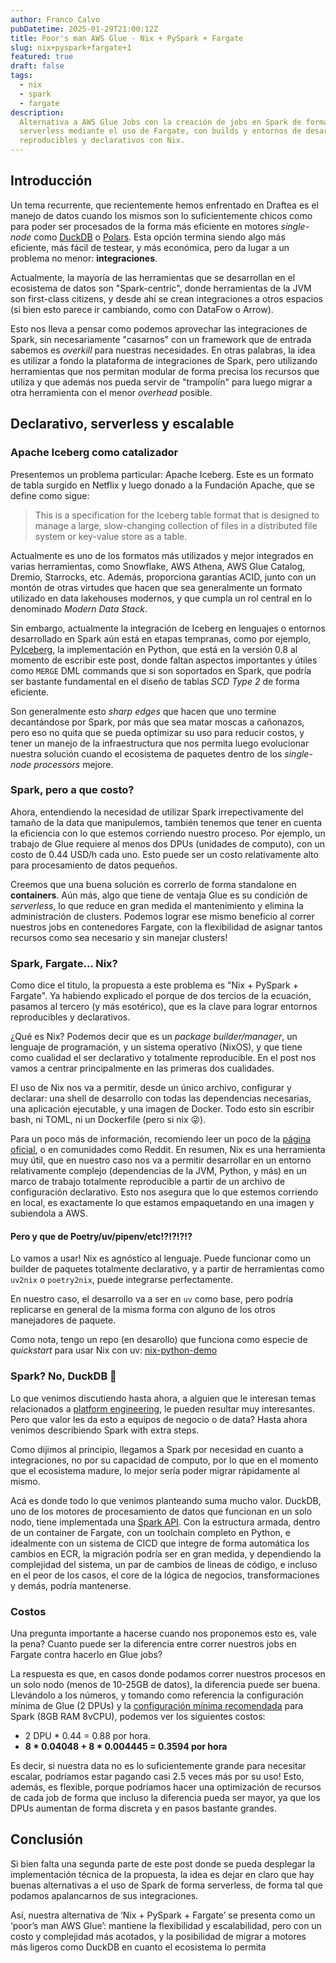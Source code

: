 ```yaml
---
author: Franco Calvo
pubDatetime: 2025-01-29T21:00:12Z
title: Poor's man AWS Glue - Nix + PySpark + Fargate
slug: nix+pyspark+fargate+1
featured: true
draft: false
tags:
  - nix
  - spark
  - fargate
description:
  Alternativa a AWS Glue Jobs con la creación de jobs en Spark de forma 
  serverless mediante el uso de Fargate, con builds y entornos de desarrollo
  reproducibles y declarativos con Nix.
---
```


## Introducción

Un tema recurrente, que recientemente hemos enfrentado en Draftea es el manejo
de datos cuando los mismos son lo suficientemente chicos como para poder ser
procesados de la forma más eficiente en motores _single-node_ como
[DuckDB](https://duckdb.org/) o [Polars](https://pola.rs/). Esta opción termina
siendo algo más eficiente, más fácil de testear, y más económica, pero da lugar
a un problema no menor: **integraciones**.

Actualmente, la mayoría de las herramientas que se desarrollan en el ecosistema
de datos son "Spark-centric", donde herramientas de la JVM son first-class
citizens, y desde ahí se crean integraciones a otros espacios (si bien esto
parece ir cambiando, como con DataFow o Arrow).

Esto nos lleva a pensar como podemos aprovechar las integraciones de Spark, sin
necesariamente "casarnos" con un framework que de entrada sabemos es _overkill_
para nuestras necesidades. En otras palabras, la idea es utilizar a fondo la
plataforma de integraciones de Spark, pero utilizando herramientas que nos
permitan modular de forma precisa los recursos que utiliza y que además nos
pueda servir de "trampolín" para luego migrar a otra herramienta con el menor
_overhead_ posible.

## Declarativo, serverless y escalable

### Apache Iceberg como catalizador

Presentemos un problema particular: Apache Iceberg. Este es un formato de tabla
surgido en Netflix y luego donado a la Fundación Apache, que se define como
sigue:

> This is a specification for the Iceberg table format that is designed to
> manage a large, slow-changing collection of files in a distributed file system
> or key-value store as a table.

Actualmente es uno de los formatos más utilizados y mejor integrados en varias
herramientas, como Snowflake, AWS Athena, AWS Glue Catalog, Dremio, Starrocks,
etc. Además, proporciona garantías ACID, junto con un montón de otras virtudes
que hacen que sea generalmente un formato utilizado en data lakehouses modernos,
y que cumpla un rol central en lo denominado _Modern Data Stack_.

Sin embargo, actualmente la integración de Iceberg en lenguajes o entornos
desarrollado en Spark aún está en etapas tempranas, como por ejemplo,
[PyIceberg](https://github.com/apache/iceberg-python), la implementación en Python, que
está en la versión 0.8 al momento de escribir este post, donde faltan aspectos
importantes y útiles como `MERGE` DML commands que si son soportados en Spark,
que podría ser bastante fundamental en el diseño de tablas _SCD Type 2_ de forma
eficiente.

Son generalmente esto _sharp edges_ que hacen que uno termine decantándose por
Spark, por más que sea matar moscas a cañonazos, pero eso no quita que se pueda
optimizar su uso para reducir costos, y tener un manejo de la infraestructura
que nos permita luego evolucionar nuestra solución cuando el ecosistema de
paquetes dentro de los _single-node processors_ mejore.

### Spark, pero a que costo?

Ahora, entendiendo la necesidad de utilizar Spark irrepectivamente del tamaño de
la data que manipulemos, también tenemos que tener en cuenta la eficiencia con
lo que estemos corriendo nuestro proceso. Por ejemplo, un trabajo de Glue
requiere al menos dos DPUs (unidades de computo), con un costo de 0.44 USD/h
cada uno. Esto puede ser un costo relativamente alto para procesamiento de datos
pequeños.

Creemos que una buena solución es correrlo de forma standalone en
**containers**. Aún más, algo que tiene de ventaja Glue es su condición de
_serverless_, lo que reduce en gran medida el mantenimiento y elimina la
administración de clusters. Podemos lograr ese mismo beneficio al correr
nuestros jobs en contenedores Fargate, con la flexibilidad de asignar tantos
recursos como sea necesario y sin manejar clusters!

### Spark, Fargate... Nix?

Como dice el titulo, la propuesta a este problema es "Nix + PySpark + Fargate".
Ya habiendo explicado el porque de dos tercios de la ecuación, pasamos al
tercero (y más esotérico), que es la clave para lograr entornos reproducibles y
declarativos.

¿Qué es Nix? Podemos decir que es un _package builder/manager_, un lenguaje de
programación, y un sistema operativo (NixOS), y que tiene como cualidad el ser
declarativo y totalmente reproducible. En el post nos vamos a centrar
principalmente en las primeras dos cualidades.

El uso de Nix nos va a permitir, desde un único archivo, configurar y declarar:
una shell de desarrollo con todas las dependencias necesarias, una aplicación
ejecutable, y una imagen de Docker. Todo esto sin escribir bash, ni TOML, ni un
Dockerfile (pero si nix 😜).

Para un poco más de información, recomiendo leer un poco de la
[página oficial](https://nixos.org/explore/), o en comunidades como Reddit. En
resumen, Nix es una herramienta muy útil, que en nuestro caso nos va a permitir
desarrollar en un entorno relativamente complejo (dependencias de la JVM,
Python, y más) en un marco de trabajo totalmente reproducible a partir de un
archivo de configuración declarativo. Esto nos asegura que lo que estemos
corriendo en local, es exactamente lo que estamos empaquetando en una imagen y
subiendola a AWS.

#### Pero y que de Poetry/uv/pipenv/etc!?!?!?!?

Lo vamos a usar! Nix es agnóstico al lenguaje. Puede funcionar como un builder
de paquetes totalmente declarativo, y a partir de herramientas como `uv2nix` o
`poetry2nix`, puede integrarse perfectamente.

En nuestro caso, el desarrollo va a ser en `uv` como base, pero podría
replicarse en general de la misma forma con alguno de los otros manejadores de
paquete.

Como nota, tengo un repo (en desarollo) que funciona como especie de
_quickstart_ para usar Nix con uv:
[nix-python-demo](https://github.com/francocalvo/nix-python-demo/tree/main)

### Spark? No, DuckDB 🥷

Lo que venimos discutiendo hasta ahora, a alguien que le interesan temas
relacionados a
[platform engineering](https://platformengineering.org/blog/what-is-platform-engineering),
le pueden resultar muy interesantes. Pero que valor les da esto a equipos de
negocio o de data? Hasta ahora venimos describiendo Spark with extra steps.

Como dijimos al principio, llegamos a Spark por necesidad en cuanto a
integraciones, no por su capacidad de computo, por lo que en el momento que el
ecosistema madure, lo mejor sería poder migrar rápidamente al mismo.

Acá es donde todo lo que venimos planteando suma mucho valor. DuckDB, uno de los
motores de procesamiento de datos que funcionan en un solo nodo, tiene
implementada una [Spark API](https://duckdb.org/docs/api/python/spark_api.html).
Con la estructura armada, dentro de un container de Fargate, con un toolchain
completo en Python, e idealmente con un sistema de CICD que integre de forma
automática los cambios en ECR, la migración podría ser en gran medida, y
dependiendo la complejidad del sistema, un par de cambios de lineas de código, e
incluso en el peor de los casos, el core de la lógica de negocios,
transformaciones y demás, podría mantenerse.

### Costos

Una pregunta importante a hacerse cuando nos proponemos esto es, vale la pena?
Cuanto puede ser la diferencia entre correr nuestros jobs en Fargate contra
hacerlo en Glue jobs?

La respuesta es que, en casos donde podamos correr nuestros procesos en un solo
nodo (menos de 10-25GB de datos), la diferencia puede ser buena. Llevándolo a
los números, y tomando como referencia la configuración mínima de Glue (2 DPUs)
y la
[configuración mínima recomendada](https://spark.apache.org/docs/latest/hardware-provisioning.html)
para Spark (8GB RAM 8vCPU), podemos ver los siguientes costos:

- 2 DPU \* 0.44 = 0.88 por hora.
- **8 \* 0.04048 + 8 \* 0.004445 = 0.3594 por hora**

Es decir, si nuestra data no es lo suficientemente grande para necesitar
escalar, podríamos estar pagando casi 2.5 veces más por su uso! Esto, además, es
flexible, porque podríamos hacer una optimización de recursos de cada job de
forma que incluso la diferencia pueda ser mayor, ya que los DPUs aumentan de
forma discreta y en pasos bastante grandes.

## Conclusión

Si bien falta una segunda parte de este post donde se pueda desplegar la
implementación técnica de la propuesta, la idea es dejar en claro que hay buenas
alternativas a el uso de Spark de forma serverless, de forma tal que podamos
apalancarnos de sus integraciones.

Así, nuestra alternativa de ‘Nix + PySpark + Fargate’ se presenta como un
‘poor’s man AWS Glue’: mantiene la flexibilidad y escalabilidad, pero con un
costo y complejidad más acotados, y la posibilidad de migrar a motores más
ligeros como DuckDB en cuanto el ecosistema lo permita
